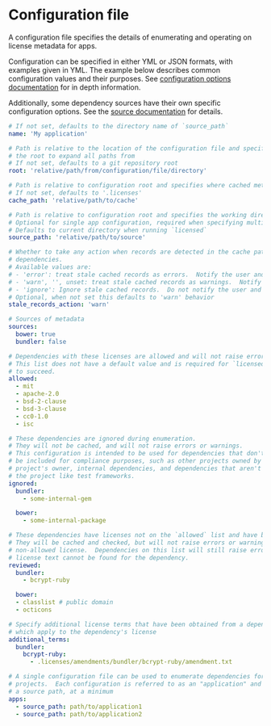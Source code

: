 # Configuration file

A configuration file specifies the details of enumerating and operating on license metadata for apps.

Configuration can be specified in either YML or JSON formats, with examples given in YML.  The example
below describes common configuration values and their purposes.  See [configuration options documentation](./configuration)
for in depth information.

Additionally, some dependency sources have their own specific configuration options.  See the [source documentation](./sources) for details.

```yml
# If not set, defaults to the directory name of `source_path`
name: 'My application'

# Path is relative to the location of the configuration file and specifies
# the root to expand all paths from
# If not set, defaults to a git repository root
root: 'relative/path/from/configuration/file/directory'

# Path is relative to configuration root and specifies where cached metadata will be stored.
# If not set, defaults to '.licenses'
cache_path: 'relative/path/to/cache'

# Path is relative to configuration root and specifies the working directory when enumerating dependencies
# Optional for single app configuration, required when specifying multiple apps
# Defaults to current directory when running `licensed`
source_path: 'relative/path/to/source'

# Whether to take any action when records are detected in the cache paths that don't map to evaluated
# dependencies.
# Available values are:
# - 'error': treat stale cached records as errors.  Notify the user and fail status checks
# - 'warn', '', unset: treat stale cached records as warnings.  Notify the user but do not fail status checks
# - 'ignore': Ignore stale cached records.  Do not notify the user and do not fail status checks
# Optional, when not set this defaults to 'warn' behavior
stale_records_action: 'warn'

# Sources of metadata
sources:
  bower: true
  bundler: false

# Dependencies with these licenses are allowed and will not raise errors or warnings.
# This list does not have a default value and is required for `licensed status`
# to succeed.
allowed:
  - mit
  - apache-2.0
  - bsd-2-clause
  - bsd-3-clause
  - cc0-1.0
  - isc

# These dependencies are ignored during enumeration.
# They will not be cached, and will not raise errors or warnings.
# This configuration is intended to be used for dependencies that don't need to
# be included for compliance purposes, such as other projects owned by the current
# project's owner, internal dependencies, and dependencies that aren't shipped with
# the project like test frameworks.
ignored:
  bundler:
    - some-internal-gem

  bower:
    - some-internal-package

# These dependencies have licenses not on the `allowed` list and have been reviewed.
# They will be cached and checked, but will not raise errors or warnings for a
# non-allowed license.  Dependencies on this list will still raise errors if
# license text cannot be found for the dependency.
reviewed:
  bundler:
    - bcrypt-ruby

  bower:
  - classlist # public domain
  - octicons

# Specify additional license terms that have been obtained from a dependency's owner
# which apply to the dependency's license 
additional_terms:
  bundler:
    bcrypt-ruby:
      - .licenses/amendments/bundler/bcrypt-ruby/amendment.txt

# A single configuration file can be used to enumerate dependencies for multiple
# projects.  Each configuration is referred to as an "application" and must include
# a source path, at a minimum
apps:
  - source_path: path/to/application1
  - source_path: path/to/application2
```

